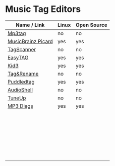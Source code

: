 # Music Tag Editors
| Name / Link                                             | Linux | Open Source |
| ------------------------------------------------------- | ----- | ----------- |
| [Mp3tag](https://www.mp3tag.de/)                        | no    | no          |
| [MusicBrainz Picard](https://picard.musicbrainz.org/)   | yes   | yes         |
| [TagScanner](http://www.xdlab.ru/)                      | no    | no          |
| [EasyTAG](https://wiki.gnome.org/Apps/EasyTAG)          | yes   | yes         |
| [Kid3](https://kid3.sourceforge.io/)                    | yes   | yes         |
| [Tag&Rename](http://www.softpointer.com/tr.htm)         | no    | no          |
| [Puddledtag](http://docs.puddletag.net/)                | yes   | yes         |
| [AudioShell](http://www.softpointer.com/AudioShell.htm) | no    | no          |
| [TuneUp](http://www.tuneupmedia.com/)                   | no    | no          |
| [MP3 Diags](http://mp3diags.sourceforge.net/)           | yes   | yes         |
| []() |  |  |
| []() |  |  |
| []() |  |  |
| []() |  |  |
| []() |  |  |
| []() |  |  |
| []() |  |  |
| []() |  |  |
| []() |  |  |
| []() |  |  |
| []() |  |  |
| []() |  |  |
| []() |  |  |
| []() |  |  |
| []() |  |  |
| []() |  |  |
| []() |  |  |
| []() |  |  |
| []() |  |  |
| []() |  |  |
| []() |  |  |
| []() |  |  |
| []() |  |  |
| []() |  |  |
| []() |  |  |
| []() |  |  |
| []() |  |  |
